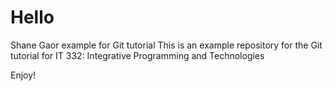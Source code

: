 # Hello
Shane Gaor example for Git tutorial
This is an example repository for the Git tutorial for IT 332: Integrative Programming and Technologies

Enjoy!